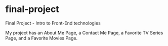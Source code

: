 # final-project
Final Project - Intro to Front-End technologies

My project has an About Me Page, a Contact Me Page, a Favorite TV Series Page, and a Favorite Movies Page.


